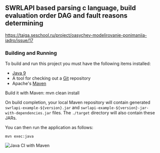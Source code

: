 ## SWRLAPI based parsing c language, build evaluation order DAG and fault reasons determining

https://taiga.seschool.ru/project/oasychev-modelirovanie-ponimaniia-iadro/issue/17

### Building and Running

To build and run this project you must have the following items installed:

+ [Java 9](http://www.oracle.com/technetwork/java/javase/downloads/index.html)
+ A tool for checking out a [Git](http://git-scm.com/) repository
+ Apache's [Maven](http://maven.apache.org/index.html)

Build it with Maven:
    mvn clean install

On build completion, your local Maven repository will contain generated ```swrlapi-example-${version}.jar```
and ```swrlapi-example-${version}-jar-with-dependencies.jar``` files.
The ```./target``` directory will also contain these JARs.

You can then run the application as follows:

    mvn exec:java

![Java CI with Maven](https://github.com/ShadowGorn/ontology_cpp_parsing/workflows/Java%20CI%20with%20Maven/badge.svg)
